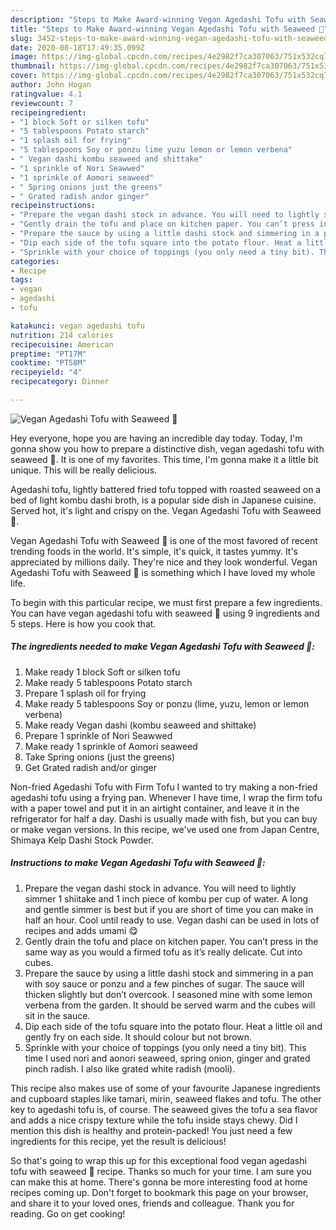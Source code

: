 ```yaml
---
description: "Steps to Make Award-winning Vegan Agedashi Tofu with Seaweed 🌱"
title: "Steps to Make Award-winning Vegan Agedashi Tofu with Seaweed 🌱"
slug: 3452-steps-to-make-award-winning-vegan-agedashi-tofu-with-seaweed
date: 2020-08-18T17:49:35.099Z
image: https://img-global.cpcdn.com/recipes/4e2982f7ca307063/751x532cq70/vegan-agedashi-tofu-with-seaweed-🌱-recipe-main-photo.jpg
thumbnail: https://img-global.cpcdn.com/recipes/4e2982f7ca307063/751x532cq70/vegan-agedashi-tofu-with-seaweed-🌱-recipe-main-photo.jpg
cover: https://img-global.cpcdn.com/recipes/4e2982f7ca307063/751x532cq70/vegan-agedashi-tofu-with-seaweed-🌱-recipe-main-photo.jpg
author: John Hogan
ratingvalue: 4.1
reviewcount: 7
recipeingredient:
- "1 block Soft or silken tofu"
- "5 tablespoons Potato starch"
- "1 splash oil for frying"
- "5 tablespoons Soy or ponzu lime yuzu lemon or lemon verbena"
- " Vegan dashi kombu seaweed and shittake"
- "1 sprinkle of Nori Seawwed"
- "1 sprinkle of Aomori seaweed"
- " Spring onions just the greens"
- " Grated radish andor ginger"
recipeinstructions:
- "Prepare the vegan dashi stock in advance. You will need to lightly simmer 1 shiitake and 1 inch piece of kombu per cup of water. A long and gentle simmer is best but if you are short of time you can make in half an hour. Cool until ready to use. Vegan dashi can be used in lots of recipes and adds umami 😋"
- "Gently drain the tofu and place on kitchen paper. You can’t press in the same way as you would a firmed tofu as it’s really delicate. Cut into cubes."
- "Prepare the sauce by using a little dashi stock and simmering in a pan with soy sauce or ponzu and a few pinches of sugar. The sauce will thicken slightly but don’t overcook. I seasoned mine with some lemon verbena from the garden. It should be served warm and the cubes will sit in the sauce."
- "Dip each side of the tofu square into the potato flour. Heat a little oil and gently fry on each side. It should colour but not brown."
- "Sprinkle with your choice of toppings (you only need a tiny bit). This time I used nori and aonori seaweed, spring onion, ginger and grated pinch radish. I also like grated white radish (mooli)."
categories:
- Recipe
tags:
- vegan
- agedashi
- tofu

katakunci: vegan agedashi tofu 
nutrition: 214 calories
recipecuisine: American
preptime: "PT17M"
cooktime: "PT58M"
recipeyield: "4"
recipecategory: Dinner

---
```



![Vegan Agedashi Tofu with Seaweed 🌱](https://img-global.cpcdn.com/recipes/4e2982f7ca307063/751x532cq70/vegan-agedashi-tofu-with-seaweed-🌱-recipe-main-photo.jpg)

Hey everyone, hope you are having an incredible day today. Today, I'm gonna show you how to prepare a distinctive dish, vegan agedashi tofu with seaweed 🌱. It is one of my favorites. This time, I'm gonna make it a little bit unique. This will be really delicious.

Agedashi tofu, lightly battered fried tofu topped with roasted seaweed on a bed of light kombu dashi broth, is a popular side dish in Japanese cuisine. Served hot, it&#39;s light and crispy on the. Vegan Agedashi Tofu with Seaweed 🌱.

Vegan Agedashi Tofu with Seaweed 🌱 is one of the most favored of recent trending foods in the world. It's simple, it's quick, it tastes yummy. It's appreciated by millions daily. They're nice and they look wonderful. Vegan Agedashi Tofu with Seaweed 🌱 is something which I have loved my whole life.


To begin with this particular recipe, we must first prepare a few ingredients. You can have vegan agedashi tofu with seaweed 🌱 using 9 ingredients and 5 steps. Here is how you cook that.

<!--inarticleads1-->

##### The ingredients needed to make Vegan Agedashi Tofu with Seaweed 🌱:

1. Make ready 1 block Soft or silken tofu
1. Make ready 5 tablespoons Potato starch
1. Prepare 1 splash oil for frying
1. Make ready 5 tablespoons Soy or ponzu (lime, yuzu, lemon or lemon verbena)
1. Make ready  Vegan dashi (kombu seaweed and shittake)
1. Prepare 1 sprinkle of Nori Seawwed
1. Make ready 1 sprinkle of Aomori seaweed
1. Take  Spring onions (just the greens)
1. Get  Grated radish and/or ginger


Non-fried Agedashi Tofu with Firm Tofu I wanted to try making a non-fried agedashi tofu using a frying pan. Whenever I have time, I wrap the firm tofu with a paper towel and put it in an airtight container, and leave it in the refrigerator for half a day. Dashi is usually made with fish, but you can buy or make vegan versions. In this recipe, we&#39;ve used one from Japan Centre, Shimaya Kelp Dashi Stock Powder. 

<!--inarticleads2-->

##### Instructions to make Vegan Agedashi Tofu with Seaweed 🌱:

1. Prepare the vegan dashi stock in advance. You will need to lightly simmer 1 shiitake and 1 inch piece of kombu per cup of water. A long and gentle simmer is best but if you are short of time you can make in half an hour. Cool until ready to use. Vegan dashi can be used in lots of recipes and adds umami 😋
1. Gently drain the tofu and place on kitchen paper. You can’t press in the same way as you would a firmed tofu as it’s really delicate. Cut into cubes.
1. Prepare the sauce by using a little dashi stock and simmering in a pan with soy sauce or ponzu and a few pinches of sugar. The sauce will thicken slightly but don’t overcook. I seasoned mine with some lemon verbena from the garden. It should be served warm and the cubes will sit in the sauce.
1. Dip each side of the tofu square into the potato flour. Heat a little oil and gently fry on each side. It should colour but not brown.
1. Sprinkle with your choice of toppings (you only need a tiny bit). This time I used nori and aonori seaweed, spring onion, ginger and grated pinch radish. I also like grated white radish (mooli).


This recipe also makes use of some of your favourite Japanese ingredients and cupboard staples like tamari, mirin, seaweed flakes and tofu. The other key to agedashi tofu is, of course. The seaweed gives the tofu a sea flavor and adds a nice crispy texture while the tofu inside stays chewy. Did I mention this dish is healthy and protein-packed! You just need a few ingredients for this recipe, yet the result is delicious! 

So that's going to wrap this up for this exceptional food vegan agedashi tofu with seaweed 🌱 recipe. Thanks so much for your time. I am sure you can make this at home. There's gonna be more interesting food at home recipes coming up. Don't forget to bookmark this page on your browser, and share it to your loved ones, friends and colleague. Thank you for reading. Go on get cooking!
